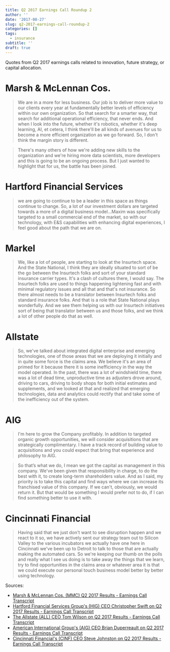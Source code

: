 ```yaml
---
title: Q2 2017 Earnings Call Roundup 2
author: ''
date: '2017-08-27'
slug: q2-2017-earnings-call-roundup-2
categories: []
tags:
  - insurance
subtitle: ''
draft: true
---
```


Quotes from Q2 2017 earnings calls related to innovation, future strategy, or capital allocation.

# Marsh & McLennan Cos.

> We are in a more for less business. Our job is to deliver more value to our clients every year at fundamentally better levels of efficiency within our own organization. So that search for a smarter way, that search for additional operational efficiency, that never ends. And when I look into the future, whether it's robotics, whether it's deep learning, AI, et cetera, I think there'll be all kinds of avenues for us to become a more efficient organization as we go forward. So, I don't think the margin story is different.

> There's many others of how we're adding new skills to the organization and we're hiring more data scientists, more developers and this is going to be an ongoing process. But I just wanted to highlight that for us, the battle has been joined.

# Hartford Financial Services

> we are going to continue to be a leader in this space as things continue to change. So, a lot of our investment dollars are targeted towards a more of a digital business model...Maxim was specifically targeted to a small commercial end of the market, so with our technology, with E&S capabilities with enhancing digital experiences, I feel good about the path that we are on.

# Markel

> We, like a lot of people, are starting to look at the Insurtech space. And the State National, I think they are ideally situated to sort of be the go between the Insurtech folks and sort of your standard insurance carrier types. It's a clash of cultures there, I would say. The Insurtech folks are used to things happening lightening fast and with minimal regulatory issues and all that and that's not insurance. So there almost needs to be a translator between Insurtech folks and standard insurance folks. And that is a role that State National plays wonderfully. And we see them helping us with our Insurtech initiatives sort of being that translator between us and those folks, and we think a lot of other people do that as well.

# Allstate

> So, we've talked about integrated digital enterprise and emerging technologies, one of those areas that we are deploying it initially and in quite some force is the claims area. We believe it's an area of primed for it because there it is some inefficiency in the way the model operated. In the past, there was a lot of windshield time, there was a lot of dead time, unproductive time as adjusters drove around, driving to cars, driving to body shops for both initial estimates and supplements, and we looked at that and realized that emerging technologies, data and analytics could rectify that and take some of the inefficiency out of the system.

# AIG

> I'm here to grow the Company profitably. In addition to targeted organic growth opportunities, we will consider acquisitions that are strategically complimentary. I have a track record of building value to acquisitions and you could expect that bring that experience and philosophy to AIG.

> So that’s what we do, I mean we got the capital as management in this company. We've been given that responsibility in charge, to do the best with it, to create long-term shareholders value. And as I said, my priority is to take this capital and find ways where we can increase its franchised value of this company. If we can't, obviously, we would return it. But that would be something I would prefer not to do, if I can find something better to use it with.

# Cincinnati Financial

> Having said that we just don't want to see disruption happen and we react to it so, we have actively sent our strategy team out to Silicon Valley to the various incubators we actually have one here in Cincinnati we've been up to Detroit to talk to those that are actually making the automated cars. So we're keeping our thumb on the polls and really what I see us doing is to take away the things that we learn, try to find opportunities in the claims area or whatever area it is that we could execute our personal touch business model better by better using technology.


Sources:

- [Marsh & McLennan Cos. (MMC) Q2 2017 Results - Earnings Call Transcript](https://seekingalpha.com/article/4091379-marsh-and-mclennan-cos-mmc-q2-2017-results-earnings-call-transcript)
- [Hartford Financial Services Group's (HIG) CEO Christopher Swift on Q2 2017 Results - Earnings Call Transcript](https://seekingalpha.com/article/4092129-hartford-financial-services-groups-hig-ceo-christopher-swift-q2-2017-results-earnings-call)
- [The Allstate (ALL) CEO Tom Wilson on Q2 2017 Results - Earnings Call Transcript](https://seekingalpha.com/article/4093868-allstate-ceo-tom-wilson-q2-2017-results-earnings-call-transcript)
- [American International Group's (AIG) CEO Brian Duperreault on Q2 2017 Results - Earnings Call Transcript](https://seekingalpha.com/article/4094523-american-international-groups-aig-ceo-brian-duperreault-q2-2017-results-earnings-call)
- [Cincinnati Financial's (CINF) CEO Steve Johnston on Q2 2017 Results - Earnings Call Transcript](https://seekingalpha.com/article/4094373-cincinnati-financials-cinf-ceo-steve-johnston-q2-2017-results-earnings-call-transcript)

